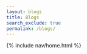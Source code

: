 ```yaml
---
layout: blogs 
title: Blogs
search_exclude: true
permalink: /blogs/
---
```


{% include nav/home.html %}

<script src="https://utteranc.es/client.js"
        repo="parallaxes/lucas_2025"
        issue-term="pathname"
        theme="github-light"
        crossorigin="anonymous"
        async>
</script>